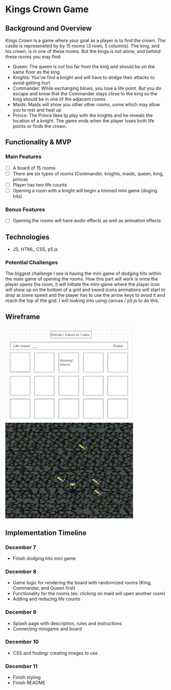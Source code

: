 # Kings Crown Game 

## Background and Overview
Kings Crown is a game where your goal as a player is to find the crown. The castle is represeneted by by 15 rooms (3 rows, 5 columns). The king, and his crown, is in one of these rooms. But the kings is not alone, and behind these rooms you may find:
- Queen: The queen is not too far from the king and should be on the same floor as the king
- Knights: You've find a knight and will have to dodge their attacks to avoid getting hurt
- Commander: While exchanging blows, you lose a life point. But you do escape and know that the Commander stays close to the king so the king should be in one of the adjacent rooms
- Maids: Maids will show you other other rooms, some which may allow you to rest and heal up
- Prince: The Prince likes tp play with the knights and he reveals the location of a knight. 
The game ends when the player loses both life points or finds the crown.

## Functionality & MVP
### Main Features
- [ ] A board of 15 rooms
- [ ] There are six types of rooms (Commander, knights, maids, queen, king, prince)
- [ ] Player has two life counts
- [ ] Opening a room with a knight will begin a timmed mini game (doging hits)
### Bonus Features
- [ ] Opening the rooms will have audio effects as well as animation effects

## Technologies
- JS, HTML, CSS, p5.js
### Potential Challenges
The biggest challenge I see is having the mini game of dodging hits within the main game of opening the rooms. How this part will work is once the player opens the room, it will initiate the mini-game where the player icon will show up on the bottom of a grid and sword icons animations will start to drop at some speed and the player has to use the arrow keys to avoid it and reach the top of the grid. I will looking into using canvas / p5.js to do this.

## Wireframe
<img src="/src/images/wireframe.png" width="400" height="300"/>
<img src="/src/images/wireframe2.png" width="400" height="300"/>

## Implementation Timeline
### December 7
* Finish dodging hits mini game 

### December 8
* Game logic for rendering the board with randomized rooms (King, Commander, and Queen first)
* Functionality for the rooms (ex: clicking on maid will open another room)
* Adding and reducing life counts 

### December 9
* Splash page with description, rules and instructions
* Connecting minigame and board

### December 10
* CSS and finding/ creating images to use

### December 11
* Finish styling
* Finish README


